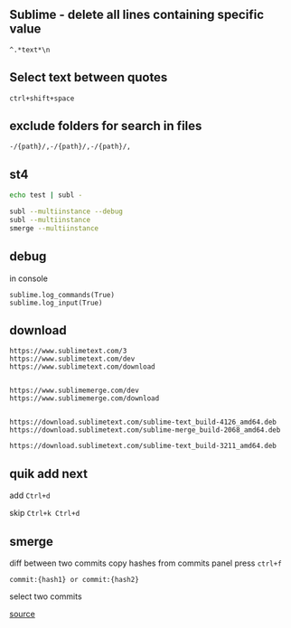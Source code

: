 ## Sublime - delete all lines containing specific value

```
^.*text*\n
```

## Select text between quotes

`ctrl+shift+space`

## exclude folders for search in files

```
-/{path}/,-/{path}/,-/{path}/,
```

## st4

```sh
echo test | subl -
```

```sh
subl --multiinstance --debug
subl --multiinstance
smerge --multiinstance
```

## debug

in console
```
sublime.log_commands(True)
sublime.log_input(True)
```

## download

```
https://www.sublimetext.com/3
https://www.sublimetext.com/dev
https://www.sublimetext.com/download


https://www.sublimemerge.com/dev
https://www.sublimemerge.com/download


https://download.sublimetext.com/sublime-text_build-4126_amd64.deb
https://download.sublimetext.com/sublime-merge_build-2068_amd64.deb

https://download.sublimetext.com/sublime-text_build-3211_amd64.deb
```


## quik add next

add `Ctrl+d`

skip `Ctrl+k Ctrl+d`


## smerge

diff between two commits
copy hashes from commits panel
press `ctrl+f`
```
commit:{hash1} or commit:{hash2}
```
select two commits

[source](https://github.com/sublimehq/sublime_merge/issues/255)
